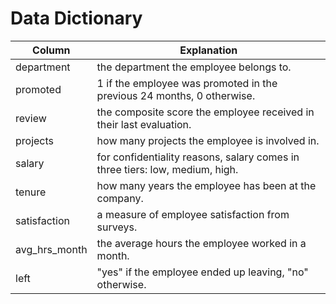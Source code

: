 # Data Dictionary

| Column        | Explanation                                                                  |
|---------------|------------------------------------------------------------------------------|
| department    | the department the employee belongs to.                                      |
| promoted      | 1 if the employee was promoted in the previous 24 months, 0 otherwise.       |
| review        | the composite score the employee received in their last evaluation.          |
| projects      | how many projects the employee is involved in.                               |
| salary        | for confidentiality reasons, salary comes in three tiers: low, medium, high. |
| tenure        | how many years the employee has been at the company.                         |
| satisfaction  | a measure of employee satisfaction from surveys.                             |
| avg_hrs_month | the average hours the employee worked in a month.                            |
| left          | "yes" if the employee ended up leaving, "no" otherwise.                      |
